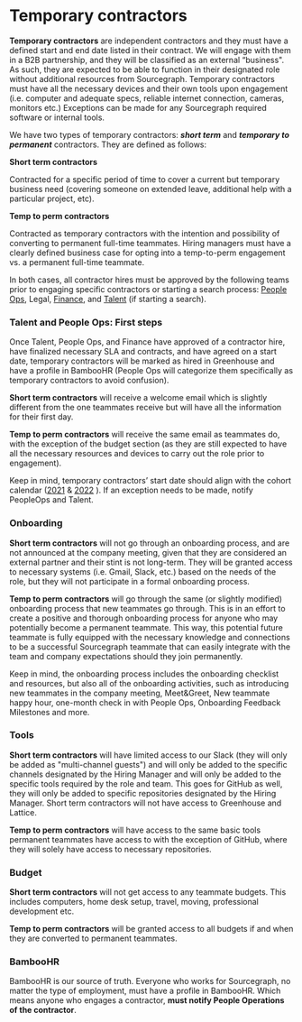 # Temporary contractors

**Temporary contractors** are independent contractors and they must have a defined start and end date listed in their contract. We will engage with them in a B2B partnership, and they will be classified as an external “business". As such, they are expected to be able to function in their designated role without additional resources from Sourcegraph. Temporary contractors must have all the necessary devices and their own tools upon engagement (i.e. computer and adequate specs, reliable internet connection, cameras, monitors etc.) Exceptions can be made for any Sourcegraph required software or internal tools.

We have two types of temporary contractors: **_short term_** and **_temporary to permanent_** contractors. They are defined as follows:

**Short term contractors**

Contracted for a specific period of time to cover a current but temporary business need (covering someone on extended leave, additional help with a particular project, etc).

**Temp to perm contractors**

Contracted as temporary contractors with the intention and possibility of converting to permanent full-time teammates.
Hiring managers must have a clearly defined business case for opting into a temp-to-perm engagement vs. a permanent full-time teammate.

In both cases, all contractor hires must be approved by the following teams prior to engaging specific contractors or starting a search process: [People Ops](../index.md), Legal, [Finance](../../ops/finance/index.md), and [Talent](../../talent/index.md) (if starting a search).

### Talent and People Ops: First steps

Once Talent, People Ops, and Finance have approved of a contractor hire, have finalized necessary SLA and contracts, and have agreed on a start date, temporary contractors will be marked as hired in Greenhouse and have a profile in BambooHR (People Ops will categorize them specifically as temporary contractors to avoid confusion).

**Short term contractors** will receive a welcome email which is slightly different from the one teammates receive but will have all the information for their first day.

**Temp to perm contractors** will receive the same email as teammates do, with the exception of the budget section (as they are still expected to have all the necessary resources and devices to carry out the role prior to engagement).

Keep in mind, temporary contractors’ start date should align with the cohort calendar ([2021](https://docs.google.com/spreadsheets/d/1jJY3E7j31ZD7J-ouf3Gf-uioHCAXxe-0bBVLEmdtVGQ/edit#gid=0) & [2022](https://docs.google.com/spreadsheets/d/1Q_h9I0CkppecPNbaMlhe7uafcNdfzWuiPApm0KxTaAA/edit#gid=0) ). If an exception needs to be made, notify PeopleOps and Talent.

### Onboarding

**Short term contractors** will not go through an onboarding process, and are not announced at the company meeting, given that they are considered an external partner and their stint is not long-term. They will be granted access to necessary systems (i.e. Gmail, Slack, etc.) based on the needs of the role, but they will not participate in a formal onboarding process.

**Temp to perm contractors** will go through the same (or slightly modified) onboarding process that new teammates go through. This is in an effort to create a positive and thorough onboarding process for anyone who may potentially become a permanent teammate. This way, this potential future teammate is fully equipped with the necessary knowledge and connections to be a successful Sourcegraph teammate that can easily integrate with the team and company expectations should they join permanently.

Keep in mind, the onboarding process includes the onboarding checklist and resources, but also all of the onboarding activities, such as introducing new teammates in the company meeting, Meet&Greet, New teammate happy hour, one-month check in with People Ops, Onboarding Feedback Milestones and more.

### Tools

**Short term contractors** will have limited access to our Slack (they will only be added as "multi-channel guests") and will only be added to the specific channels designated by the Hiring Manager and will only be added to the specific tools required by the role and team. This goes for GitHub as well, they will only be added to specific repositories designated by the Hiring Manager. Short term contractors will not have access to Greenhouse and Lattice.

**Temp to perm contractors** will have access to the same basic tools permanent teammates have access to with the exception of GitHub, where they will solely have access to necessary repositories.

### Budget

**Short term contractors** will not get access to any teammate budgets. This includes computers, home desk setup, travel, moving, professional development etc.

**Temp to perm contractors** will be granted access to all budgets if and when they are converted to permanent teammates.

### BambooHR

BambooHR is our source of truth. Everyone who works for Sourcegraph, no matter the type of employment, must have a profile in BambooHR. Which means anyone who engages a contractor, **must notify People Operations of the contractor**.
